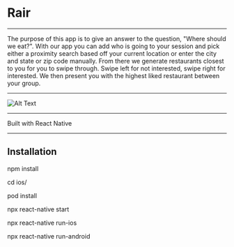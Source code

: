 # Rair

---

The purpose of this app is to give an answer to the question, "Where should we eat?". With our app you can add who is going to your session and pick either a proximity search based off your current location or enter the city and state or zip code manually. From there we generate restaurants closest to you for you to swipe through. Swipe left for not interested, swipe right for interested. We then present you with the highest liked restaurant between your group.

---

![Alt Text](https://media3.giphy.com/media/TLDjUjfANaSKLenYz8/giphy.gif)

---

Built with React Native

---

## Installation

npm install

cd ios/

pod install

npx react-native start

npx react-native run-ios

npx react-native run-android
